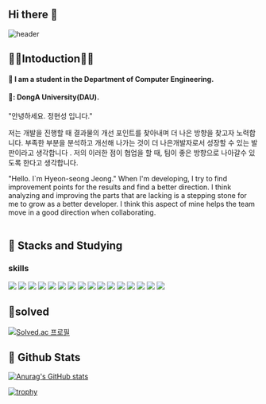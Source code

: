 ## Hi there 👋 

<div>
  
  <!--Header-->
  ![header](https://capsule-render.vercel.app/api?type=blur&height=150&color=58FA82&text=hyeonsung`s%20git&fontColor=E6E6E6&stroke=81F7F3&rotate=3&animation=fadeIn&fontSize=55&descAlign=48&descAlignY=38&textBg=false)
  
</div>

<div>
  <!--Body-->
  
  ## 🙇‍♂️Intoduction🙇‍♂️
  #### :raising_hand: I am a student in the Department of Computer Engineering.<br/>
  #### 🏫: DongA University(DAU).
  <div>
"안녕하세요. 정현성 입니다."

저는 개발을 진행할 때 결과물의 개선 포인트를 찾아내며 더 나은 방향을 찾고자 노력합니다. 부족한 부분을 분석하고 개선해 나가는 것이 더 나은개발자로서 성장할 수 있는 발판이라고 생각합니다 . 저의 이러한 점이 협업을 할 때, 팀이 좋은 방향으로 나아갈수 있도록 한다고 생각합니다.
</div>
<div>
"Hello. I`m Hyeon-seong Jeong." When I'm developing, I try to find improvement points for the results and find a better direction. I think analyzing and improving the parts that are lacking is a stepping stone for me to grow as a better developer. I think this aspect of mine helps the team move in a good direction when collaborating.
</div>
  <br/>
  
  ## 🧱 Stacks and Studying
  ### skills
  <!--Python-->
  <img src="https://img.shields.io/badge/Python-14354C?style=for-the-badge&logo=python&logoColor=white"/>
  <!--JavaScript-->
  <img src="https://img.shields.io/badge/JavaScript-F7DF1E?style=for-the-badge&logo=JavaScript&logoColor=white"/>
  <!--HTML5-->
  <img src="https://img.shields.io/badge/HTML-239120?style=for-the-badge&logo=html5&logoColor=white"/>
  <!--CSS-->
  <img src="https://img.shields.io/badge/CSS-239120?&style=for-the-badge&logo=css3&logoColor=white"/>
  <!--MySQL-->
  <img src="https://img.shields.io/badge/MySQL-00000F?style=for-the-badge&logo=mysql&logoColor=white"/>
  <!--React-->
  <img src="https://img.shields.io/badge/React-20232A?style=for-the-badge&logo=react&logoColor=61DAFB"/>
  <!--Spring Boot-->
  <img src="https://img.shields.io/badge/Spring%20Boot-6DB33F?style=flat-square&logo=Spring%20Boot&logoColor=black"/>
  <!-- Flask-->
  <img src="https://img.shields.io/badge/Flask-000000?style=for-the-badge&logo=flask&logoColor=white"/>
  <!--Amazon AWS-->
  <img src="https://img.shields.io/badge/Amazon_AWS-232F3E?style=for-the-badge&logo=amazon-aws&logoColor=white"/>
  <!-- Node.js -->
  <img src="https://img.shields.io/badge/Node.js-43853D?style=for-the-badge&logo=node.js&logoColor=white"/>
  <!-- C -->
  <img src="https://img.shields.io/badge/C-00599C?style=for-the-badge&logo=c&logoColor=white"/>
   <!-- C++ -->
  <img src="https://img.shields.io/badge/C%2B%2B-00599C?style=for-the-badge&logo=c%2B%2B&logoColor=white"/>
   <!-- java -->
  <img src="https://img.shields.io/badge/Java-ED8B00?style=for-the-badge&logo=openjdk&logoColor=white"/>
   <!-- markdown -->
  <img src="https://img.shields.io/badge/Markdown-000000?style=for-the-badge&logo=markdown&logoColor=white"/>
   <!-- spring -->
  <img src="https://img.shields.io/badge/Spring-6DB33F?style=for-the-badge&logo=spring&logoColor=white"/>
   <!-- netx.js -->
  <img src="https://img.shields.io/badge/Next.js-000?logo=nextdotjs&logoColor=fff&style=for-the-badge"/>
  
  <br/>
  
</div>

## 👀solved
  [![Solved.ac
프로필](http://mazassumnida.wtf/api/v2/generate_badge?boj=dev_hs_jung)](https://solved.ac/dev_hs_jung)
</div>

  ## 🤔 Github Stats
  [![Anurag's GitHub stats](https://github-readme-stats.vercel.app/api?username=dau-J&prs&show_icons=true&theme=graywhite)](https://github.com/anuraghazra/github-readme-stats)

  [![trophy](https://github-profile-trophy.vercel.app/?username=dau-j&row=2&column=3)](https://github.com/ryo-ma/github-profile-trophy)

  

<!--
**dau-J/dau-J** is a ✨ _special_ ✨ repository because its `README.md` (this file) appears on your GitHub profile.

Here are some ideas to get you started:

- 🔭 I’m currently working on ...
- 🌱 I’m currently learning ...
- 👯 I’m looking to collaborate on ...
- 🤔 I’m looking for help with ...
- 💬 Ask me about ...
- 📫 How to reach me: ...
- 😄 Pronouns: ...
- ⚡ Fun fact: ...
-->
